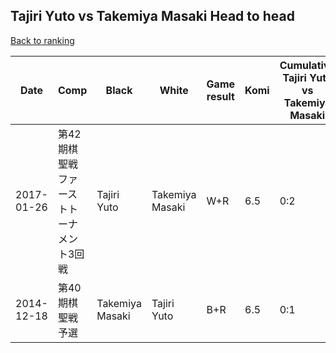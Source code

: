 ## Tajiri Yuto vs Takemiya Masaki Head to head

[Back to ranking](../../index.md)




| **Date** | **Comp** | **Black** | **White** | **Game result** | **Komi** | **Cumulative Tajiri Yuto vs Takemiya Masaki** | **Tajiri Yuto streak** | **Takemiya Masaki streak** | 
| --- | --- | --- | --- | --- | --- | --- | --- | --- |
| 2017-01-26 | 第42期棋聖戦　ファーストトーナメント3回戦 | Tajiri Yuto | Takemiya Masaki | W+R | 6.5 | 0:2 | 0 | 2 | 
| 2014-12-18 | 第40期棋聖戦予選 | Takemiya Masaki | Tajiri Yuto | B+R | 6.5 | 0:1 | 0 | 1 |




